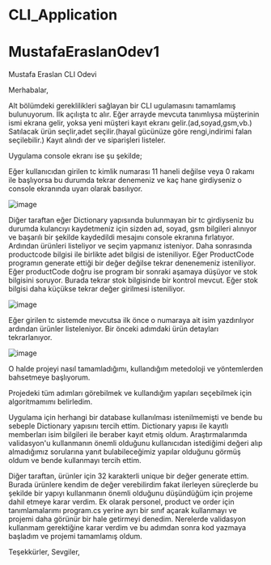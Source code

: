 # CLI_Application

# MustafaEraslanOdev1
Mustafa Eraslan CLI Odevi

Merhabalar,

Alt bölümdeki gereklilikleri sağlayan bir CLI ugulamasını tamamlamış bulunuyorum.
İlk açılışta tc alır.
Eğer arrayde mevcuta tanımlıysa müşterinin ismi ekrana gelir, yoksa yeni müşteri kayıt ekranı gelir.(ad,soyad,gsm,vb.)
Satılacak ürün seçlir,adet seçilir.(hayal gücünüze göre rengi,indirimi falan seçilebilir.)
Kayıt alındı der ve siparişleri listeler.

Uygulama console ekranı ise şu şekilde;

Eğer kullanıcıdan girilen tc kimlik numarası 11 haneli değilse veya 0 rakamı ile başlıyorsa bu durumda tekrar denemeniz ve kaç hane girdiyseniz o console ekranında uyarı olarak basılıyor.

![image](https://user-images.githubusercontent.com/44713722/174433153-985351a0-7553-44a9-be03-a7c71831b2ae.png)

Diğer taraftan eğer Dictionary yapısıında bulunmayan bir tc girdiyseniz bu durumda kulancıyı kaydetmeniz için sizden ad, soyad, gsm bilgileri alınıyor ve başarılı bir şekilde kaydedildi mesajını console ekranına fırlatıyor. Ardından ürünleri listeliyor ve seçim yapmanız isteniyor. Daha sonrasında productcode bilgisi ile birlikte adet bilgisi de isteniliyor. Eğer ProductCode programın generate ettiği bir değer değilse tekrar denenemeniz isteniliyor. Eğer productCode doğru ise program bir sonraki aşamaya düşüyor ve stok bilgisini soruyor. Burada tekrar stok bilgisinde bir kontrol mevcut. Eğer stok bilgisi daha küçükse tekrar değer girilmesi isteniliyor.

![image](https://user-images.githubusercontent.com/44713722/174433085-5a155904-ab15-4335-9fb8-9cbf446541e9.png)

Eğer girilen tc sistemde mevcutsa ilk önce o numaraya ait isim yazdırılıyor ardından ürünler listeleniyor. Bir önceki adımdaki ürün detayları tekrarlanıyor.

![image](https://user-images.githubusercontent.com/44713722/174432454-98e71b0d-5362-422a-8eaf-d75334cea3bf.png)

O halde projeyi nasıl tamamladığımı, kullandığım metedoloji ve yöntemlerden bahsetmeye başlıyorum.

Projedeki tüm adımları görebilmek ve kullandığım yapıları seçebilmek için algoritmamımı belirledim.

Uygulama için herhangi bir database kullanılması istenilmemişti ve bende bu sebeple Dictionary yapısını tercih ettim. Dictionary yapısı ile kayıtlı memberları isim bilgileri ile beraber kayıt etmiş oldum. Araştırmalarımda validasyon'u kullanmanın önemli olduğunu kullanıcıdan istediğimi değeri alıp almadığımız sorularına yanıt bulabileceğimiz yapılar olduğunu görmüş oldum ve bende kullanmayı tercih ettim.

Diğer taraftan, ürünler için 32 karakterli unique bir değer generate ettim. Burada ürünlere kendim de değer verebilirdim fakat ilerleyen süreçlerde bu şekilde bir yapıyı kullanmanın önemli olduğunu düşündüğüm için projeme dahil etmeye karar verdim. Ek olarak personel, product ve order için tanımlamalarımı program.cs yerine ayrı bir sınıf açarak kullanmayı ve projemi daha görünür bir hale getirmeyi denedim. Nerelerde validasyon kullanmam gerektiğine karar verdim ve bu adımdan sonra kod yazmaya başladım ve projemi tamamlamış oldum.

Teşekkürler,
Sevgiler,





